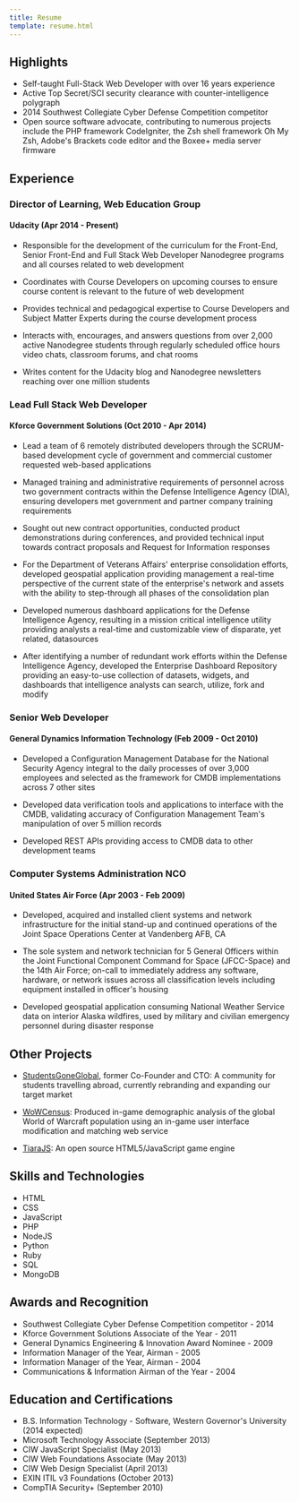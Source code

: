 ```yaml
---
title: Resume
template: resume.html
---
```


## Highlights

* Self-taught Full-Stack Web Developer with over 16 years experience
* Active Top Secret/SCI security clearance with counter-intelligence polygraph
* 2014 Southwest Collegiate Cyber Defense Competition competitor
* Open source software advocate, contributing to numerous projects include the PHP framework CodeIgniter, the Zsh shell framework Oh My Zsh, Adobe's Brackets code editor and the Boxee+ media server firmware


## Experience

### Director of Learning, Web Education Group
#### Udacity (Apr 2014 - Present)

* Responsible for the development of the curriculum for the Front-End, Senior Front-End and Full Stack Web Developer Nanodegree programs and all courses related to web development

* Coordinates with Course Developers on upcoming courses to ensure course content is relevant to the future of web development

* Provides technical and pedagogical expertise to Course Developers and Subject Matter Experts during the course development process

* Interacts with, encourages, and answers questions from over 2,000 active Nanodegree students through regularly scheduled office hours video chats, classroom forums, and chat rooms

* Writes content for the Udacity blog and Nanodegree newsletters reaching over one million students


### Lead Full Stack Web Developer
#### Kforce Government Solutions (Oct 2010 - Apr 2014)

* Lead a team of 6 remotely distributed developers through the SCRUM-based development cycle of government and commercial customer requested web-based applications

* Managed training and administrative requirements of personnel across two government contracts within the Defense Intelligence Agency (DIA), ensuring developers met government and partner company training requirements

* Sought out new contract opportunities, conducted product demonstrations during conferences, and provided technical input towards contract proposals and Request for Information responses

* For the Department of Veterans Affairs' enterprise consolidation efforts, developed geospatial application providing management a real-time perspective of the current state of the enterprise's network and assets with the ability to step-through all phases of the consolidation plan

* Developed numerous dashboard applications for the Defense Intelligence Agency, resulting in a mission critical intelligence utility providing analysts a real-time and customizable view of disparate, yet related, datasources

* After identifying a number of redundant work efforts within the Defense Intelligence Agency, developed the Enterprise Dashboard Repository providing an easy-to-use collection of datasets, widgets, and dashboards that intelligence analysts can search, utilize, fork and modify


### Senior Web Developer
#### General Dynamics Information Technology (Feb 2009 - Oct 2010)

* Developed a Configuration Management Database for the National Security Agency integral to the daily processes of over 3,000 employees and selected as the framework for CMDB implementations across 7 other sites

* Developed data verification tools and applications to interface with the CMDB, validating accuracy of Configuration Management Team's manipulation of over 5 million records

* Developed REST APIs providing access to CMDB data to other development teams


### Computer Systems Administration NCO
#### United States Air Force (Apr 2003 - Feb 2009)

* Developed, acquired and installed client systems and network infrastructure for the initial stand-up and continued operations of the Joint Space Operations Center at Vandenberg AFB, CA

* The sole system and network technician for 5 General Officers within the Joint Functional Component Command for Space (JFCC-Space) and the 14th Air Force; on-call to immediately address any software, hardware, or network issues across all classification levels including equipment installed in officer's housing

* Developed geospatial application consuming National Weather Service data on interior Alaska wildfires, used by military and civilian emergency personnel during disaster response


## Other Projects

* [StudentsGoneGlobal](http://studentsgoneglobal.com/), former Co-Founder and CTO: A community for students travelling abroad, currently rebranding and expanding our target market

* [WoWCensus](https://web.archive.org/web/20050102005044/http://www.wowcensus.com/overall_stats.php): Produced in-game demographic analysis of the global World of Warcraft population using an in-game user interface modification and matching web service

* [TiaraJS](https://github.com/walesmd/tiarajs): An open source HTML5/JavaScript game engine


## Skills and Technologies

* HTML
* CSS
* JavaScript
* PHP
* NodeJS
* Python
* Ruby
* SQL
* MongoDB


## Awards and Recognition

* Southwest Collegiate Cyber Defense Competition competitor - 2014
* Kforce Government Solutions Associate of the Year - 2011
* General Dynamics Engineering & Innovation Award Nominee - 2009
* Information Manager of the Year, Airman - 2005
* Information Manager of the Year, Airman - 2004
* Communications & Information Airman of the Year - 2004


## Education and Certifications

* B.S. Information Technology - Software, Western Governor's University (2014 expected)
* Microsoft Technology Associate (September 2013)
* CIW JavaScript Specialist (May 2013)
* CIW Web Foundations Associate (May 2013)
* CIW Web Design Specialist (April 2013)
* EXIN ITIL v3 Foundations (October 2013)
* CompTIA Security+ (September 2010)
